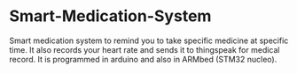 # Smart-Medication-System
Smart medication system to remind you to take specific medicine at specific time. It also records your heart rate and sends it to thingspeak for medical record.
It is programmed in arduino and also in ARMbed (STM32 nucleo).
